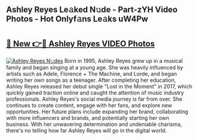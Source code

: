 ## Ashley Reyes Le𝚊ked N𝚞de - Part-zYH Video Photos - Hot Onlyf𝚊ns Le𝚊ks uW4Pw

# <h2><a href="http://ac52482.deff.icu/?id=Ashley+Reyes">🔗 New 👉🔴 Ashley Reyes VIDEO Photos</a></h2>

[![Ashley Reyes N𝚞des](https://i.imgur.com/rIISA9y.gif)](http://ac52482.deff.icu/?id=Ashley+Reyes)
Born in 1995, Ashley Reyes grew up in a musical family and began singing at a young age. She was heavily influenced by artists such as Adele, Florence + The Machine, and Lorde, and began writing her own songs as a teenager. After completing her education, Ashley Reyes released her debut single "Lost in the Moment" in 2017, which quickly gained traction online and caught the attention of music industry professionals. Ashley Reyes's social media journey is far from over. She continues to create content, engage with her fans, and explore new opportunities. Her future plans include expanding her brand, collaborating with more influencers and brands, and potentially starting her own business. With her unwavering determination and undeniable charisma, there's no telling how far Ashley Reyes will go in the digital world.
